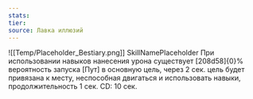 ```yaml
---
stats: 
tier: 
source: Лавка иллюзий
---
```

![[Temp/Placeholder_Bestiary.png]]
SkillNamePlaceholder
При использовании навыков нанесения урона существует [208d58]{0}% вероятность запуска [Пут] в основную цель, через 2 сек. цель будет привязана к месту, неспособная двигаться и использовать навыки, продолжительность 1 сек. CD: 10 сек.
